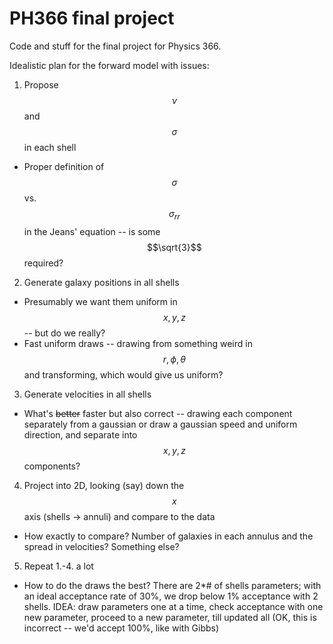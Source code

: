 # PH366 final project
Code and stuff for the final project for Physics 366.

Idealistic plan for the forward model with issues:

1. Propose $$\nu$$ and $$\sigma$$ in each shell
  * Proper definition of $$\sigma$$ vs. $$\sigma_{rr}$$ in the Jeans' equation -- is some $$\sqrt{3}$$ required?
2. Generate galaxy positions in all shells
  * Presumably we want them uniform in $$x,y,z$$ -- but do we really?
  * Fast uniform draws -- drawing from something weird in $$r,\phi,\theta$$ and transforming, which would give us uniform?
3. Generate velocities in all shells
  * What's ~~better~~ faster but also correct -- drawing each component separately from a gaussian or draw a gaussian speed and uniform direction, and separate into $$x,y,z$$ components?
4. Project into 2D, looking (say) down the $$x$$ axis (shells -> annuli) and compare to the data
  * How exactly to compare? Number of galaxies in each annulus and the spread in velocities? Something else?
5. Repeat 1.-4. a lot
  * How to do the draws the best? There are 2*# of shells parameters; with an ideal acceptance rate of 30%, we drop below 1% acceptance with 2 shells. IDEA: draw parameters one at a time, check acceptance with one new parameter, proceed to a new parameter, till updated all (OK, this is incorrect -- we'd accept 100%, like with Gibbs)

